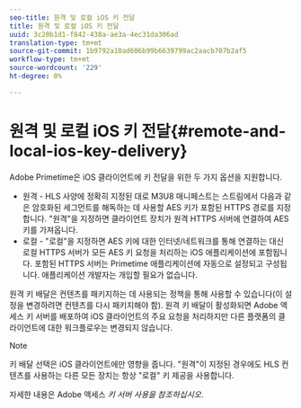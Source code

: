 ```yaml
---
seo-title: 원격 및 로컬 iOS 키 전달
title: 원격 및 로컬 iOS 키 전달
uuid: 3c20b1d1-f842-438a-ae3a-4ec31da306ad
translation-type: tm+mt
source-git-commit: 1b9792a10ad606b99b6639799ac2aacb707b2af5
workflow-type: tm+mt
source-wordcount: '229'
ht-degree: 0%

---
```



# 원격 및 로컬 iOS 키 전달{#remote-and-local-ios-key-delivery}

Adobe Primetime은 iOS 클라이언트에 키 전달을 위한 두 가지 옵션을 지원합니다.

* 원격 - HLS 사양에 정확히 지정된 대로 M3U8 매니페스트는 스트림에서 다음과 같은 암호화된 세그먼트를 해독하는 데 사용할 AES 키가 포함된 HTTPS 경로를 지정합니다. &quot;원격&quot;을 지정하면 클라이언트 장치가 원격 HTTPS 서버에 연결하여 AES 키를 가져옵니다.
* 로컬 - &quot;로컬&quot;을 지정하면 AES 키에 대한 인터넷/네트워크를 통해 연결하는 대신 로컬 HTTPS 서버가 모든 AES 키 요청을 처리하는 iOS 애플리케이션에 포함됩니다. 포함된 HTTPS 서버는 Primetime 애플리케이션에 자동으로 설정되고 구성됩니다. 애플리케이션 개발자는 개입할 필요가 없습니다.

원격 키 배달은 컨텐츠를 패키지하는 데 사용되는 정책을 통해 사용할 수 있습니다(이 설정을 변경하려면 컨텐츠를 다시 패키지해야 함). 원격 키 배달이 활성화되면 Adobe 액세스 키 서버를 배포하여 iOS 클라이언트의 주요 요청을 처리하지만 다른 플랫폼의 클라이언트에 대한 워크플로우는 변경되지 않습니다.

>[!NOTE]
>
>키 배달 선택은 iOS 클라이언트에만 영향을 줍니다. &quot;원격&quot;이 지정된 경우에도 HLS 컨텐츠를 사용하는 다른 모든 장치는 항상 &quot;로컬&quot; 키 제공을 사용합니다.

자세한 내용은 Adobe 액세스 *키 서버 사용을 참조하십시오*.
